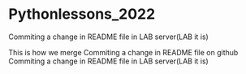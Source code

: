 # Pythonlessons_2022

Commiting a change in README file in LAB server(LAB it is)

This is how we merge
Commiting a change in README file on github
Commiting a change in README file in LAB server(LAB it is)
